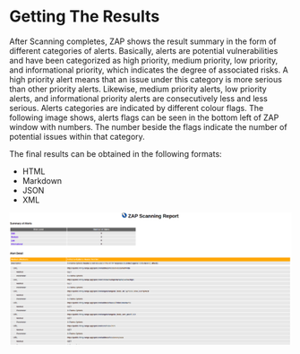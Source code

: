 <a name="results"></a>Getting The Results
=========================================

After Scanning completes, ZAP shows the result summary in the form of different categories of alerts. Basically, alerts 
are potential vulnerabilities and have been categorized as high priority, medium priority, low priority, and informational 
priority, which indicates the degree of associated risks. A high priority alert means that an issue under this category 
is more serious than other priority alerts. Likewise, medium priority alerts, low priority alerts, and informational priority 
alerts are consecutively less and less serious. Alerts categories are indicated by different colour flags. The following image shows, 
alerts flags can be seen in the bottom left of ZAP window with numbers. The number beside the flags indicate the number 
of potential issues within that category. 

The final results can be obtained in the following formats:

* HTML
* Markdown
* JSON
* XML

![html report](../images/report_html.png)


